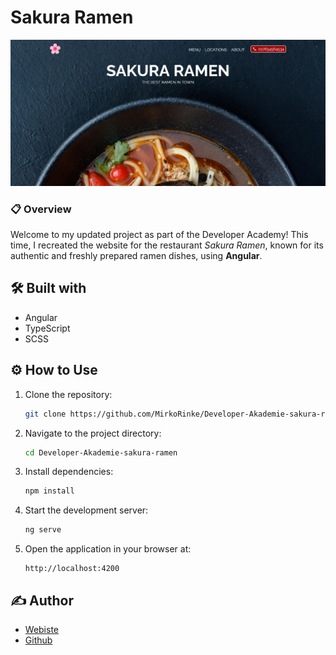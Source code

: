 # Sakura Ramen

![](https://raw.githubusercontent.com/MirkoRinke/Developer-Akademie-sakura-ramen/main/preview.jpg)

### 📋 Overview

Welcome to my updated project as part of the Developer Academy! This time, I recreated the website for the restaurant *Sakura Ramen*, known for its authentic and freshly prepared ramen dishes, using **Angular**.

## 🛠️ Built with

- Angular
- TypeScript
- SCSS

## ⚙️ How to Use

1. Clone the repository:
   ```bash
   git clone https://github.com/MirkoRinke/Developer-Akademie-sakura-ramen.git
   ```

2. Navigate to the project directory:
   ```bash
   cd Developer-Akademie-sakura-ramen
   ```

3. Install dependencies:
   ```bash
   npm install
   ```

4. Start the development server:
   ```bash
   ng serve
   ```

5. Open the application in your browser at:
   ```
   http://localhost:4200
   ```

## ✍️ Author

 - [Webiste](https://mirkorinke.dev)
 - [Github](https://github.com/MirkoRinke)
